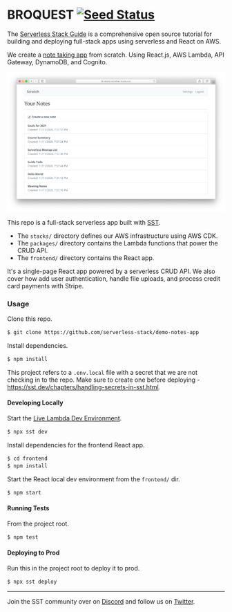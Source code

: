 # BROQUEST [![Seed Status](https://api.seed.run/serverless-stack/demo-notes-app/stages/prod/build_badge)](https://console.seed.run/serverless-stack/demo-notes-app)

The [Serverless Stack Guide](https://sst.dev/guide) is a comprehensive open source tutorial for building and deploying full-stack apps using serverless and React on AWS.

We create a [note taking app](https://demo.sst.dev) from scratch. Using React.js, AWS Lambda, API Gateway, DynamoDB, and Cognito.

![Demo App](screenshot.png)

This repo is a full-stack serverless app built with [SST](https://github.com/serverless-stack/sst).

- The `stacks/` directory defines our AWS infrastructure using AWS CDK.
- The `packages/` directory contains the Lambda functions that power the CRUD API.
- The `frontend/` directory contains the React app.

It's a single-page React app powered by a serverless CRUD API. We also cover how add user authentication, handle file uploads, and process credit card payments with Stripe.

### Usage

Clone this repo.

```bash
$ git clone https://github.com/serverless-stack/demo-notes-app
```

Install dependencies.

```bash
$ npm install
```

This project refers to a `.env.local` file with a secret that we are not checking in to the repo. Make sure to create one before deploying - https://sst.dev/chapters/handling-secrets-in-sst.html.

#### Developing Locally

Start the [Live Lambda Dev Environment](https://docs.sst.dev/live-lambda-development).

```bash
$ npx sst dev
```

Install dependencies for the frontend React app.

```bash
$ cd frontend
$ npm install
```

Start the React local dev environment from the `frontend/` dir.

```bash
$ npm start
```

#### Running Tests

From the project root.

```bash
$ npm test
```

#### Deploying to Prod

Run this in the project root to deploy it to prod.

```bash
$ npx sst deploy
```

---

Join the SST community over on [Discord](https://discord.gg/sst) and follow us on [Twitter](https://twitter.com/SST_dev).
